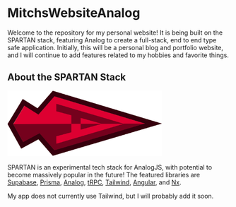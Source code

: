 # MitchsWebsiteAnalog

Welcome to the repository for my personal website! It is being built on the SPARTAN stack, featuring Analog to create a full-stack, end to end type safe application. Initially, this will be a personal blog and portfolio website, and I will continue to add features related to my hobbies and favorite things.

## About the SPARTAN Stack

<img alt="The tip of a spear with the Angular A inside" width="350px" src="./libs/assets/spartan.svg" title="Spartan logo"/>

SPARTAN is an experimental tech stack for AnalogJS, with potential to become massively popular in the future!
The featured libraries are [Supabase](https://supabase.com/), [Prisma](https://www.prisma.io/), [Analog](https://analogjs.org/),
[tRPC](https://trpc.io/), [Tailwind](https://tailwindcss.com/), [Angular](https://angular.io/),
and [Nx](https://nx.dev/).

My app does not currently use Tailwind, but I will probably add it soon.

